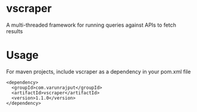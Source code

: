 # vscraper
A multi-threaded framework for running queries against APIs to fetch results

# Usage
For maven projects, include vscraper as a dependency in your pom.xml file
```
<dependency>
  <groupId>com.varunrajput</groupId>
  <artifactId>vscraper</artifactId>
  <version>1.1.0</version>
</dependency>
```
